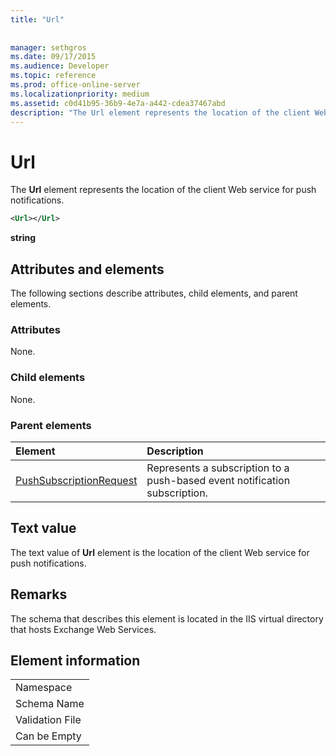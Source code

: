 ```yaml
---
title: "Url"
 
 
manager: sethgros
ms.date: 09/17/2015
ms.audience: Developer
ms.topic: reference
ms.prod: office-online-server
ms.localizationpriority: medium
ms.assetid: c0d41b95-36b9-4e7a-a442-cdea37467abd
description: "The Url element represents the location of the client Web service for push notifications."
---
```


# Url

The **Url** element represents the location of the client Web service for push notifications. 
  
```XML
<Url></Url>
```

 **string**
## Attributes and elements

The following sections describe attributes, child elements, and parent elements.
  
### Attributes

None.
  
### Child elements

None.
  
### Parent elements

|**Element**|**Description**|
|:-----|:-----|
|[PushSubscriptionRequest](pushsubscriptionrequest.md) <br/> |Represents a subscription to a push-based event notification subscription.  <br/> |
   
## Text value

The text value of **Url** element is the location of the client Web service for push notifications. 
  
## Remarks

The schema that describes this element is located in the IIS virtual directory that hosts Exchange Web Services.
  
## Element information

||
|:-----|
|Namespace  <br/> |
|Schema Name  <br/> |
|Validation File  <br/> |
|Can be Empty  <br/> |
   

